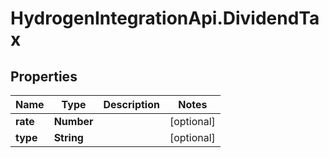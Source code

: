 # HydrogenIntegrationApi.DividendTax

## Properties
Name | Type | Description | Notes
------------ | ------------- | ------------- | -------------
**rate** | **Number** |  | [optional] 
**type** | **String** |  | [optional] 


